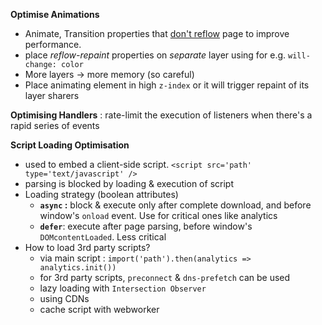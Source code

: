 **Optimise Animations**
- Animate, Transition properties that <u>don't reflow</u> page to improve performance.
- place *reflow-repaint* properties on *separate* layer using for e.g. `will-change: color` 
- More layers -> more memory (so careful)
- Place animating element in high `z-index` or it will trigger repaint of its layer sharers

**Optimising Handlers** : rate-limit the execution of listeners when there's a rapid series of events

**Script Loading Optimisation**
* used to embed a client-side script. `<script src='path' type='text/javascript' />`
* parsing is blocked by loading & execution of script
* Loading strategy (boolean attributes)
	* **`async` :** block & execute only after complete download, and before window's `onload` event. Use for critical ones like analytics
	* **`defer`**:  execute after page parsing, before window's `DOMcontentLoaded`. Less critical
* How to load 3rd party scripts?
	- via main script : `import('path').then(analytics => analytics.init())` 
	- for 3rd party scripts, `preconnect` & `dns-prefetch` can be used
	- lazy loading with `Intersection Observer`
	- using CDNs
	- cache script with webworker